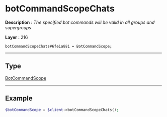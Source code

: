 # botCommandScopeChats

**Description** : *The specified bot commands will be valid in all groups and supergroups*

**Layer** : 216

```tl
botCommandScopeChats#6fe1a881 = BotCommandScope;
```

---

## Type

[BotCommandScope](type/BotCommandScope)

---

## Example

```php
$botCommandScope = $client->botCommandScopeChats();
```